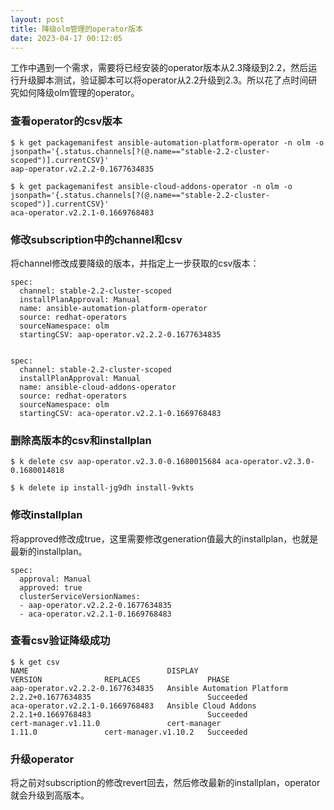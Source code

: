 ```yaml
---
layout: post
title: 降级olm管理的operator版本
date: 2023-04-17 00:12:05
---
```


工作中遇到一个需求，需要将已经安装的operator版本从2.3降级到2.2，然后运行升级脚本测试，验证脚本可以将operator从2.2升级到2.3。所以花了点时间研究如何降级olm管理的operator。

### 查看operator的csv版本

```
$ k get packagemanifest ansible-automation-platform-operator -n olm -o jsonpath='{.status.channels[?(@.name=="stable-2.2-cluster-scoped")].currentCSV}'
aap-operator.v2.2.2-0.1677634835

$ k get packagemanifest ansible-cloud-addons-operator -n olm -o jsonpath='{.status.channels[?(@.name=="stable-2.2-cluster-scoped")].currentCSV}'
aca-operator.v2.2.1-0.1669768483
```

### 修改subscription中的channel和csv

将channel修改成要降级的版本，并指定上一步获取的csv版本：

```
spec:
  channel: stable-2.2-cluster-scoped
  installPlanApproval: Manual
  name: ansible-automation-platform-operator
  source: redhat-operators
  sourceNamespace: olm
  startingCSV: aap-operator.v2.2.2-0.1677634835


spec:
  channel: stable-2.2-cluster-scoped
  installPlanApproval: Manual
  name: ansible-cloud-addons-operator
  source: redhat-operators
  sourceNamespace: olm
  startingCSV: aca-operator.v2.2.1-0.1669768483
```

### 删除高版本的csv和installplan

```
$ k delete csv aap-operator.v2.3.0-0.1680015684 aca-operator.v2.3.0-0.1680014818

$ k delete ip install-jg9dh install-9vkts
```

### 修改installplan

将approved修改成true，这里需要修改generation值最大的installplan，也就是最新的installplan。

```
spec:
  approval: Manual
  approved: true
  clusterServiceVersionNames:
  - aap-operator.v2.2.2-0.1677634835
  - aca-operator.v2.2.1-0.1669768483
```

### 查看csv验证降级成功

```
$ k get csv
NAME                               DISPLAY                       VERSION              REPLACES               PHASE
aap-operator.v2.2.2-0.1677634835   Ansible Automation Platform   2.2.2+0.1677634835                          Succeeded
aca-operator.v2.2.1-0.1669768483   Ansible Cloud Addons          2.2.1+0.1669768483                          Succeeded
cert-manager.v1.11.0               cert-manager                  1.11.0               cert-manager.v1.10.2   Succeeded
```

### 升级operator

将之前对subscription的修改revert回去，然后修改最新的installplan，operator就会升级到高版本。
